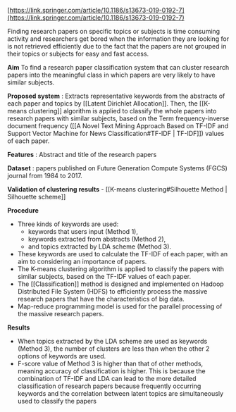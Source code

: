 [https://link.springer.com/article/10.1186/s13673-019-0192-7](https://link.springer.com/article/10.1186/s13673-019-0192-7)


Finding research papers on specific topics or subjects is time consuming activity and researchers get bored when the information they are looking for is not retrieved efficiently due to the fact that the papers are not grouped in their topics or subjects for easy and fast access.

**Aim** 
To find a research paper classification system that can cluster research papers into the meaningful class in which papers are very likely to have similar subjects. 

**Proposed system** : Extracts representative keywords from the abstracts of each paper and topics by [[Latent Dirichlet Allocation]]. Then, the [[K-means clustering]] algorithm is applied to classify the whole papers into research papers with similar subjects, based on the Term frequency-inverse document frequency ([[A Novel Text Mining Approach Based on TF-IDF and Support Vector Machine for News Classification#TF-IDF | TF-IDF]]) values of each paper.

**Features** : Abstract and title of the research papers

**Dataset** : papers published on Future Generation Compute Systems (FGCS) journal from 1984 to 2017.

**Validation of clustering results** - [[K-means clustering#Silhouette Method | Silhouette scheme]]

**Procedure**
- Three kinds of keywords are used:
	- keywords that users input (Method 1),  
	- keywords extracted from abstracts (Method 2), 
	- and topics extracted by LDA scheme (Method 3).
- These keywords are used to calculate the TF-IDF of each paper, with an aim to considering an importance of papers. 
- The K-means clustering algorithm is applied to classify the papers with similar subjects, based on the TF-IDF values of each paper.
- The [[Classification]] method is designed and implemented on Hadoop Distributed File System (HDFS) to efficiently process the massive research papers that have the characteristics of big data. 
- Map-reduce programming model is used for the parallel processing of the massive research papers.

**Results**

- When topics extracted by the LDA scheme are used as keywords (Method 3), the number of clusters are less than when the other 2 options of keywords are used. 
- F-score value of Method 3 is higher than that of other methods, meaning accuracy of classification is higher. This is because the combination of TF-IDF and LDA can lead to the more detailed classification of research papers because frequently occurring keywords and the correlation between latent topics are simultaneously used to classify the papers




